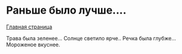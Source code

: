 # Раньше было лучше....

[Главная страница](Data/main-page.md)

Трава была зеленее...
Солнце светило ярче..
Речка была глубже...
Мороженое вкуснее.
